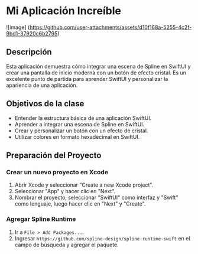 # Mi Aplicación Increíble

![image] (https://github.com/user-attachments/assets/d10f168a-5255-4c2f-9bd1-37920c6b2795)

## Descripción
Esta aplicación demuestra cómo integrar una escena de Spline en SwiftUI y crear una pantalla de inicio moderna con un botón de efecto cristal. Es un excelente punto de partida para aprender SwiftUI y personalizar la apariencia de una aplicación.

## Objetivos de la clase
- Entender la estructura básica de una aplicación SwiftUI.
- Aprender a integrar una escena de Spline en SwiftUI.
- Crear y personalizar un botón con un efecto de cristal.
- Utilizar colores en formato hexadecimal en SwiftUI.

## Preparación del Proyecto

### Crear un nuevo proyecto en Xcode
1. Abrir Xcode y seleccionar "Create a new Xcode project".
2. Seleccionar "App" y hacer clic en "Next".
3. Nombrar el proyecto, seleccionar "SwiftUI" como interfaz y "Swift" como lenguaje, luego hacer clic en "Next" y "Create".

### Agregar Spline Runtime
1. Ir a `File > Add Packages...`.
2. Ingresar `https://github.com/spline-design/spline-runtime-swift` en el campo de búsqueda y agregar el paquete.

